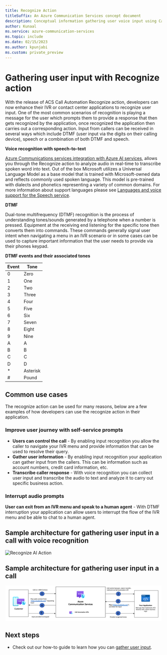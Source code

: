 ```yaml
---
title: Recognize Action
titleSuffix: An Azure Communication Services concept document
description: Conceptual information gathering user voice input using Call Automation and Azure AI services
author: Kunaal
ms.service: azure-communication-services
ms.topic: include
ms.date: 02/15/2023
ms.author: kpunjabi
ms.custom: private_preview
---
```


# Gathering user input with Recognize action



With the release of ACS Call Automation Recognize action, developers can now enhance their IVR or contact center applications to recognize user input. One of the most common scenarios of recognition is playing a message for the user which prompts them to provide a response that then gets recognized by the application, once recognized the application then carries out a corresponding action. Input from callers can be received in several ways which include DTMF (user input via the digits on their calling device), speech or a combination of both DTMF and speech.

**Voice recognition with speech-to-text**

[Azure Communications services integration with Azure AI services](./azure-communication-services-azure-cognitive-services-integration.md), allows you through the Recognize action to analyze audio in real-time to transcribe spoken word into text. Out of the box Microsoft utilizes a Universal Language Model as a base model that is trained with Microsoft-owned data and reflects commonly used spoken language. This model is pre-trained with dialects and phonetics representing a variety of common domains. For more information about support languages please see [Languages and voice support for the Speech service](../../../../articles/cognitive-services/Speech-Service/language-support.md). 


**DTMF**

Dual-tone multifrequency (DTMF) recognition is the process of understanding tones/sounds generated by a telephone when a number is pressed. Equipment at the receiving end listening for the specific tone then converts them into commands. These commands generally signal user intent when navigating a menu in an IVR scenario or in some cases can be used to capture important information that the user needs to provide via their phones keypad.

**DTMF events and their associated tones**

|Event|Tone|
| --- |--|
|0|Zero|
|1|One|
|2|Two|
|3|Three|
|4|Four|
|5|Five|
|6|Six|
|7|Seven|
|8|Eight|
|9|Nine|
|A|A|
|B|B|
|C|C|
|D|D|
|*|Asterisk|
|#|Pound|

## Common use cases

The recognize action can be used for many reasons, below are a few examples of how developers can use the recognize action in their application.

### Improve user journey with self-service prompts

- **Users can control the call** - By enabling input recognition you allow the caller to navigate your IVR menu and provide information that can be used to resolve their query. 
- **Gather user information** - By enabling input recognition your application can gather input from the callers. This can be information such as account numbers, credit card information, etc.
- **Transcribe caller response** - With voice recognition you can collect user input and transcribe the audio to text and analyze it to carry out specific business action.

### Interrupt audio prompts

**User can exit from an IVR menu and speak to a human agent** - With DTMF interruption your application can allow users to interrupt the flow of the IVR menu and be able to chat to a human agent. 

## Sample architecture for gathering user input in a call with voice recognition

![Recognize AI Action](./media/recognize-ai-flow.png)

## Sample architecture for gathering user input in a call

![Recognize Action](./media/recognize-flow.png)

## Next steps

- Check out our how-to guide to learn how you can [gather user input](../../how-tos/call-automation/recognize-ai-action.md).

